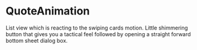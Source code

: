 # QuoteAnimation

List view which is reacting to the swiping cards motion.
Little shimmering button that gives you a tactical feel followed by opening a straight forward bottom sheet dialog box.
